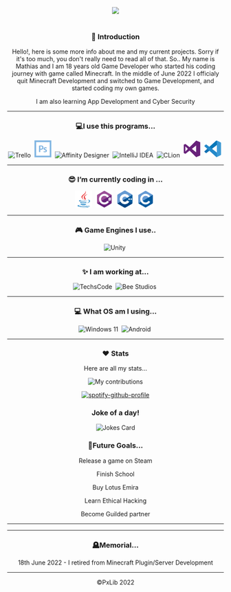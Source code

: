 <div id="header" align="center">
  <img src="https://media.giphy.com/media/M9gbBd9nbDrOTu1Mqx/giphy.gif" width="100"/>
</div>

<div id="stats" align="center">
  <img src="https://komarev.com/ghpvc/?username=PxLib&style=flat-square&color=blue" alt=""/>
  </div>
  
<div id="Introduction" align="center">
  <h3>👋 Introduction</h3>
  Hello!, here is some more info about me and my current projects. Sorry if it's too much, you don't really need to read all of that.
So.. My name is Mathias and I am 18 years old Game Developer who started his coding journey with game called Minecraft. In the middle of June 2022 I officialy quit Minecraft Development and switched to Game Development, and started coding my own games.

I am also learning App Development and Cyber Security
<hr>
<h3> 💻I use this programs...</h3>
<div align="center">
    <img src="https://www.pinclipart.com/picdir/big/373-3734150_trello-clickup-trello-icon-png-clipart.png" title="Trello" alt="Trello" width="40" height="40"/>&nbsp;
    <img src="https://raw.githubusercontent.com/devicons/devicon/1119b9f84c0290e0f0b38982099a2bd027a48bf1/icons/photoshop/photoshop-line.svg" title="Photoshop" alt="Photoshop" width="40" height="40"/>&nbsp;
  <img src="https://cdn.serif.com/affinity/img/global/logos/affinity-designer-icon-090520190839.svg" title="Affinity Designer" alt="Affinity Designer" width="40" height="40"/>&nbsp;
    <img src="https://www.jetbrains.com/idea/img/idea-edu.svg" title="IntelliJ IDEA" alt="IntelliJ IDEA" width="40" height="40"/>&nbsp;
  <img src="https://resources.jetbrains.com/storage/products/clion/img/meta/clion_logo_300x300.png" title="CLion" alt="CLion" width="40" height="40"/>&nbsp;
    <img src="https://raw.githubusercontent.com/devicons/devicon/1119b9f84c0290e0f0b38982099a2bd027a48bf1/icons/visualstudio/visualstudio-plain.svg" title="Visual Studio" alt="Visual Studio" width="40" height="40"/>&nbsp;
  <img src="https://raw.githubusercontent.com/devicons/devicon/1119b9f84c0290e0f0b38982099a2bd027a48bf1/icons/vscode/vscode-original.svg" title="Visual Studio Code" alt="Visual Studio Code" width="40" height="40"/>&nbsp;
</div>
  <hr>
  <div align="center">
 <h3>😎 I’m currently coding in ...
  </div>
  <div align="center">
  <img src="https://raw.githubusercontent.com/devicons/devicon/1119b9f84c0290e0f0b38982099a2bd027a48bf1/icons/java/java-original.svg" title="Java" alt="Java" width="40" height="40"/>&nbsp;
    <img src="https://raw.githubusercontent.com/devicons/devicon/1119b9f84c0290e0f0b38982099a2bd027a48bf1/icons/csharp/csharp-original.svg" title="C#" alt="C#" width="40" height="40"/>&nbsp;
    <img src="https://raw.githubusercontent.com/devicons/devicon/1119b9f84c0290e0f0b38982099a2bd027a48bf1/icons/cplusplus/cplusplus-original.svg" title="C++" alt="C++" width="40" height="40"/>&nbsp;
    <img src="https://raw.githubusercontent.com/devicons/devicon/1119b9f84c0290e0f0b38982099a2bd027a48bf1/icons/c/c-original.svg" title="C" alt="C" width="40" height="40"/>&nbsp;
</div>
    <hr>
    <h3>🎮 Game Engines I use..</h3>
    <img src="https://i.redd.it/tu3gt6ysfxq71.png" title="Unity" alt="Unity" width="40" height="40"/>&nbsp;
 <hr>
    
    
  <div align="center">
  <h3> ✨ I am working at...</h3>
    <img src="https://techscode.com/images/logo.png" title="TechsCode" alt="TechsCode" width="40" height="40"/>&nbsp;
    <img src="https://avatars.githubusercontent.com/u/109436550?s=200&v=4" title="Bee Studios" alt="Bee Studios" width="40" height="40"/>&nbsp;
  </div>
  <hr>
  <div align="center">
  <h3> 💻 What OS am I using...</h3>
    <img src="https://static.techspot.com/images2/downloads/topdownload/2021/08/2021-08-12-ts3_thumbs-9cf-p_256.webp" title="Windows 11" alt="Windows 11" width="40" height="40"/>&nbsp;
    <img src="https://upload.wikimedia.org/wikipedia/commons/d/d7/Android_robot.svg" title="Android" alt="Android" width="40" height="40"/>&nbsp;
  </div>
  <hr>
    <h3>❤️ Stats</h3>
       <p>Here are all my stats...</p>

![My contributions](https://github-readme-stats.vercel.app/api?username=PxLib&show_icons=true&theme=discord_old_blurple)

[![spotify-github-profile](https://spotify-github-profile.vercel.app/api/view?uid=vhi55e1fsjn7f3tme4d1q66gj&cover_image=true&theme=default&bar_color=66d9ff&bar_color_cover=true)](https://spotify-github-profile.vercel.app/api/view?uid=vhi55e1fsjn7f3tme4d1q66gj&redirect=true)

<article align="center">
  <h3>Joke of a day!</h3>
<img src="https://readme-jokes.vercel.app/api" alt="Jokes Card" />
  </article>
    <article align="center">
<div align="center">
  <h3>🍹Future Goals...</h3>
 <p>Release a game on Steam</p>
 <p>Finish School</p>
 <p>Buy Lotus Emira</p>
 <p>Learn Ethical Hacking</p>
 <p>Become Guilded partner</p>
  </div>
  </article>
  <hr>
<hr>
<article align="center">
<div align="center">
  <h3>🪦Memorial...</h3>
 <p> 18th June 2022 - I retired from Minecraft Plugin/Server Development</p>
  </div>
  </article>
  <hr>
  <p align="center">
    &copy;PxLib 2022
</p>
